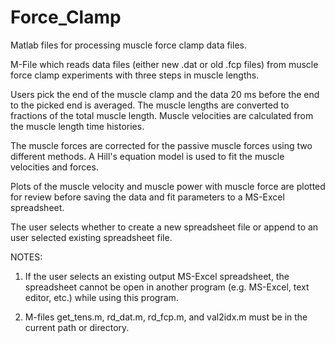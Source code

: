 # Force_Clamp
Matlab files for processing muscle force clamp data files.

M-File which reads data files (either new .dat or old .fcp
files) from muscle force clamp experiments with three steps in
muscle lengths.

Users pick the end of the muscle clamp and the data 20 ms
before the end to the picked end is averaged.  The muscle lengths
are converted to fractions of the total muscle length.  Muscle
velocities are calculated from the muscle length time histories.

The muscle forces are corrected for the passive muscle
forces using two different methods.  A Hill's equation model is
used to fit the muscle velocities and forces.

Plots of the muscle velocity and muscle power with muscle
force are plotted for review before saving the data and fit
parameters to a MS-Excel spreadsheet.

The user selects whether to create a new spreadsheet file or
append to an user selected existing spreadsheet file.

NOTES:

1.  If the user selects an existing output MS-Excel
 spreadsheet, the spreadsheet cannot be open in another
 program (e.g. MS-Excel, text editor, etc.) while using
 this program.

2.  M-files get_tens.m, rd_dat.m, rd_fcp.m, and val2idx.m
 must be in the current path or directory.

